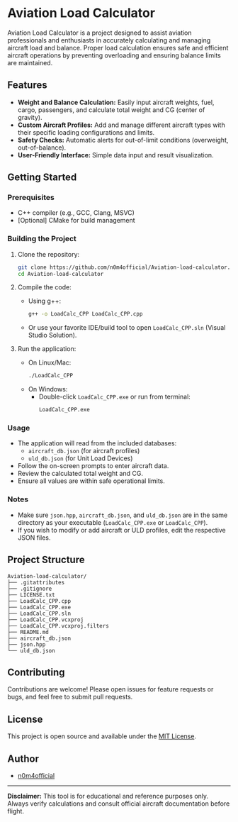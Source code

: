 # Aviation Load Calculator

Aviation Load Calculator is a project designed to assist aviation professionals and enthusiasts in accurately calculating and managing aircraft load and balance. Proper load calculation ensures safe and efficient aircraft operations by preventing overloading and ensuring balance limits are maintained.

## Features

- **Weight and Balance Calculation:** Easily input aircraft weights, fuel, cargo, passengers, and calculate total weight and CG (center of gravity).
- **Custom Aircraft Profiles:** Add and manage different aircraft types with their specific loading configurations and limits.
- **Safety Checks:** Automatic alerts for out-of-limit conditions (overweight, out-of-balance).
- **User-Friendly Interface:** Simple data input and result visualization.

## Getting Started

### Prerequisites

- C++ compiler (e.g., GCC, Clang, MSVC)
- [Optional] CMake for build management

### Building the Project

1. Clone the repository:
   ```bash
   git clone https://github.com/n0m4official/Aviation-load-calculator.git
   cd Aviation-load-calculator
   ```

2. Compile the code:
   - Using g++:
     ```bash
     g++ -o LoadCalc_CPP LoadCalc_CPP.cpp
     ```
   - Or use your favorite IDE/build tool to open `LoadCalc_CPP.sln` (Visual Studio Solution).

3. Run the application:
   - On Linux/Mac:
     ```bash
     ./LoadCalc_CPP
     ```
   - On Windows:
     - Double-click `LoadCalc_CPP.exe` or run from terminal:
       ```cmd
       LoadCalc_CPP.exe
       ```

### Usage

- The application will read from the included databases:  
  - `aircraft_db.json` (for aircraft profiles)
  - `uld_db.json` (for Unit Load Devices)
- Follow the on-screen prompts to enter aircraft data.
- Review the calculated total weight and CG.
- Ensure all values are within safe operational limits.

### Notes

- Make sure `json.hpp`, `aircraft_db.json`, and `uld_db.json` are in the same directory as your executable (`LoadCalc_CPP.exe` or `LoadCalc_CPP`).
- If you wish to modify or add aircraft or ULD profiles, edit the respective JSON files.

## Project Structure

```
Aviation-load-calculator/
├── .gitattributes
├── .gitignore
├── LICENSE.txt
├── LoadCalc_CPP.cpp
├── LoadCalc_CPP.exe
├── LoadCalc_CPP.sln
├── LoadCalc_CPP.vcxproj
├── LoadCalc_CPP.vcxproj.filters
├── README.md
├── aircraft_db.json
├── json.hpp
└── uld_db.json
```

## Contributing

Contributions are welcome! Please open issues for feature requests or bugs, and feel free to submit pull requests.

## License

This project is open source and available under the [MIT License](LICENSE.txt).

## Author

- [n0m4official](https://github.com/n0m4official)

---

**Disclaimer:** This tool is for educational and reference purposes only. Always verify calculations and consult official aircraft documentation before flight.
